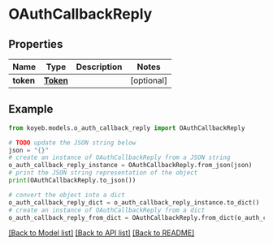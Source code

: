 # OAuthCallbackReply


## Properties

Name | Type | Description | Notes
------------ | ------------- | ------------- | -------------
**token** | [**Token**](Token.md) |  | [optional] 

## Example

```python
from koyeb.models.o_auth_callback_reply import OAuthCallbackReply

# TODO update the JSON string below
json = "{}"
# create an instance of OAuthCallbackReply from a JSON string
o_auth_callback_reply_instance = OAuthCallbackReply.from_json(json)
# print the JSON string representation of the object
print(OAuthCallbackReply.to_json())

# convert the object into a dict
o_auth_callback_reply_dict = o_auth_callback_reply_instance.to_dict()
# create an instance of OAuthCallbackReply from a dict
o_auth_callback_reply_from_dict = OAuthCallbackReply.from_dict(o_auth_callback_reply_dict)
```
[[Back to Model list]](../README.md#documentation-for-models) [[Back to API list]](../README.md#documentation-for-api-endpoints) [[Back to README]](../README.md)


